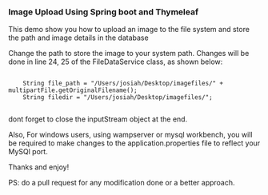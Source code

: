 <h3>Image Upload Using Spring boot and Thymeleaf</h3>
<div>This demo show you how to upload an image to the file system and store the path and image details in the database</div>
<p>
  Change the path to store the image to your system path. Changes will be done in line 24, 25 of the FileDataService class, as shown below:
</p>
<p>
  <code>
    String file_path = "/Users/josiah/Desktop/imagefiles/" + multipartFile.getOriginalFilename();
    String filedir = "/Users/josiah/Desktop/imagefiles/";
  </code>
  
</p>
<p>dont forget to close the inputStream object at the end.</p>
<p>
  Also, For windows users, using wampserver or mysql workbench, you will be required to make changes to the application.properties 
  file to reflect your MySQl port.
</p>
<p>
  Thanks and enjoy!
</p>
PS: do a pull request for any modification done or a better approach.
